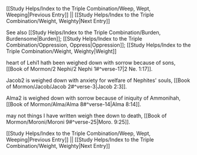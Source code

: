 [[Study Helps/Index to the Triple Combination/Weep, Wept, Weeping|Previous Entry]]  ||  [[Study Helps/Index to the Triple Combination/Weight, Weighty|Next Entry]]

 See also [[Study Helps/Index to the Triple Combination/Burden, Burdensome|Burden]]; [[Study Helps/Index to the Triple Combination/Oppression, Oppress|Oppression]]; [[Study Helps/Index to the Triple Combination/Weight, Weighty|Weight]]

 heart of Lehi1 hath been weighed down with sorrow because of sons, [[Book of Mormon/2 Nephi/2 Nephi 1#^verse-17|2 Ne. 1:17]].

 Jacob2 is weighed down with anxiety for welfare of Nephites' souls, [[Book of Mormon/Jacob/Jacob 2#^verse-3|Jacob 2:3]].

 Alma2 is weighed down with sorrow because of iniquity of Ammonihah, [[Book of Mormon/Alma/Alma 8#^verse-14|Alma 8:14]].

 may not things I have written weigh thee down to death, [[Book of Mormon/Moroni/Moroni 9#^verse-25|Moro. 9:25]].

[[Study Helps/Index to the Triple Combination/Weep, Wept, Weeping|Previous Entry]]  ||  [[Study Helps/Index to the Triple Combination/Weight, Weighty|Next Entry]]